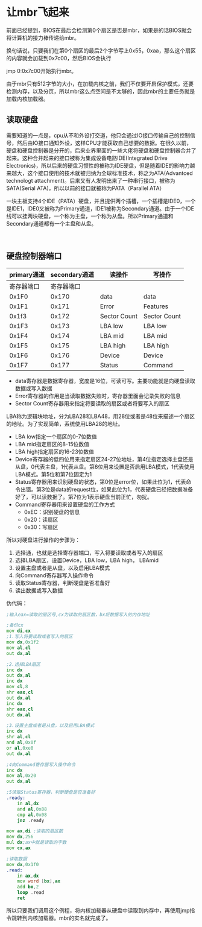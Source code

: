 # 让mbr飞起来

​		前面已经提到，BIOS在最后会检测第0个扇区是否是mbr，如果是的话BIOS就会将计算机的接力棒传递给mbr。

​		换句话说，只要我们在第0个扇区的最后2个字节写上0x55，0xaa，那么这个扇区的内容就会加载到0x7c00，然后BIOS会执行

jmp 0:0x7c00开始执行mbr。

​		由于mbr只有512字节的大小，在加载内核之前，我们不仅要开启保护模式，还要检测内存，以及分页，所以mbr这么点空间是不太够的，因此mbr的主要任务就是加载内核加载器。



## 读取硬盘

​	需要知道的一点是，cpu从不和外设打交道，他只会通过IO接口传输自己的控制信号，然后由IO接口通知外设，这样CPU才能获取自己想要的数据。在很久以前，硬盘和硬盘控制器是分开的，后来业界里面的一些大佬将硬盘和硬盘控制器合并了起来。这种合并起来的接口被称为集成设备电路IDE(Integrated Drive Electronics)，所以后来的硬盘习惯性的被称为IDE硬盘，但是随着IDE的影响力越来越大，这个接口使用的技术就被归纳为全球标准技术，称之为ATA(Advantced technologt attachment)。后来又有人发明出来了一种串行接口，被称为SATA(Serial ATA)，所以以前的接口就被称为PATA（Parallel ATA）

​	一块主板支持4个IDE（PATA）硬盘，并且提供两个插槽，一个插槽是IDE0，一个是IDE1，IDE0又被称为Primary通道，IDE1被称为Secondary通道。由于一个IDE线可以挂两块硬盘，一个称为主盘，一个称为从盘。所以Primary通道和Secondary通道都有一个主盘和从盘。

​	

## 硬盘控制器端口

| primary通道 | secondary通道 | 读操作       | 写操作       |
| ----------- | ------------- | ------------ | ------------ |
| 寄存器端口  | 寄存器端口    |              |              |
| 0x1F0       | 0x170         | data         | data         |
| 0x1F1       | 0x171         | Error        | Features     |
| 0x1f3       | 0x172         | Sector Count | Sector Count |
| 0x1F3       | 0x173         | LBA low      | LBA low      |
| 0x1F4       | 0x174         | LBA mid      | LBA mid      |
| 0x1F5       | 0x175         | LBA high     | LBA high     |
| 0x1F6       | 0x176         | Device       | Device       |
| 0x1F7       | 0x177         | Status       | Command      |

*  data寄存器是数据寄存器，宽度是16位，可读可写。主要功能就是向硬盘读取数据或写入数据
* Error寄存器的作用是当读取数据失败时，寄存器里面会记录失败的信息
* Sector Count寄存器用来指定将要读取的扇区或者将要写入的扇区

LBA称为逻辑块地址，分为LBA28和LBA48，用28位或者是48位来描述一个扇区的地址。为了实现简单，系统使用LBA28的地址。

* LBA low指定一个扇区的0-7位数值
* LBA mid指定扇区的8-15位数值
* LBA high指定扇区的16-23位数值
* Device寄存器的低四位用来指定扇区24-27位地址，第4位指定选择主盘还是从盘，0代表主盘，1代表从盘。第6位用来设置是否启用LBA模式，1代表使用LBA模式。第5位和第7位固定为1
* Status寄存器用来识别硬盘的状态，第0位是error位，如果此位为1，代表命令出错。第3位是data的request位，如果此位为1，代表硬盘已经把数据准备好了，可以读数据了。第7位为1表示硬盘当前正忙，勿扰。
* Command寄存器用来设置硬盘的工作方式
  * 0xEC：识别硬盘的信息
  * 0x20：读扇区
  * 0x30：写扇区



所以对硬盘进行操作的步骤为：

1. 选择通，也就是选择寄存器端口，写入将要读取或者写入的扇区
2. 选择LBA扇区，设置Device，LBA low，LBA high， LBAmid
3. 设置主盘或者是从盘，以及启用LBA模式
4. 向Command寄存器写入操作命令
5. 读取Status寄存器，判断硬盘是否准备好
6. 读出数据或写入数据

伪代码：

```asm
;输入eax=读取的扇区号,cx为读取的扇区数，bx将数据写入的内存地址

;备份cx
mov di,cx
;1.写入将要读取或者写入的扇区
mov dx,0x1f2
mov al,cl
out dx,al

;2.选择LBA扇区
inc dx
out dx,al
inc dx
mov cl,8
shr eax,cl
out dx,al
inc dx
shr eax,cl
out dx,al

;3.设置主盘或者是从盘，以及启用LBA模式
inc dx
shr al,cl
and al,0x0f
or al,0xe0
out dx,al

;4向Command寄存器写入操作命令
inc dx
mov al,0x20
out dx,al

;5读取Status寄存器，判断硬盘是否准备好
.ready:
	in al,dx
	and al,0x88
	cmp al,0x08
	jnz .ready

mov ax,di ;读取的扇区数
mov dx,256
mul dx;ax中就是读取的字数
mov cx,ax

;读取数据
mov dx,0x1f0
.read:
	in ax,dx
	mov word [bx],ax
	add bx,2
	loop .read
	ret
```



所以只要我们调用这个例程，将内核加载器从硬盘中读取到内存中，再使用jmp指令跳转到内核加载器。mbr的实名就完成了。
